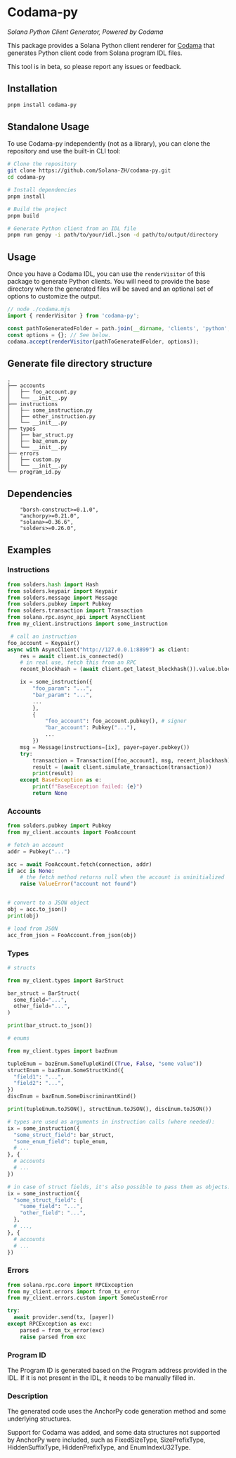 # Codama-py

_Solana Python Client Generator, Powered by Codama_

This package provides a Solana Python client renderer for [Codama](https://github.com/codama-idl/codama)  that generates Python client code from Solana program IDL files.

This tool is in beta, so please report any issues or feedback.

## Installation

```sh
pnpm install codama-py
```

## Standalone Usage

To use Codama-py independently (not as a library), you can clone the repository and use the built-in CLI tool:

```sh
# Clone the repository
git clone https://github.com/Solana-ZH/codama-py.git
cd codama-py

# Install dependencies
pnpm install

# Build the project
pnpm build

# Generate Python client from an IDL file
pnpm run genpy -i path/to/your/idl.json -d path/to/output/directory
```

## Usage

Once you have a Codama IDL, you can use the `renderVisitor` of this package to generate Python clients. You will need to provide the base directory where the generated files will be saved and an optional set of options to customize the output.

```ts
// node ./codama.mjs
import { renderVisitor } from 'codama-py';

const pathToGeneratedFolder = path.join(__dirname, 'clients', 'python', 'src', 'generated');
const options = {}; // See below.
codama.accept(renderVisitor(pathToGeneratedFolder, options));
```

## Generate file directory structure

```
.
├── accounts
│   ├── foo_account.py
│   └── __init__.py
├── instructions
│   ├── some_instruction.py
│   ├── other_instruction.py
│   └── __init__.py
├── types
│   ├── bar_struct.py
│   ├── baz_enum.py
│   └── __init__.py
├── errors
│   ├── custom.py
│   └── __init__.py
└── program_id.py
```

## Dependencies

```
    "borsh-construct>=0.1.0",
    "anchorpy>=0.21.0",
    "solana>=0.36.6",
    "solders>=0.26.0",
```

## Examples

### Instructions

```python
from solders.hash import Hash
from solders.keypair import Keypair
from solders.message import Message
from solders.pubkey import Pubkey
from solders.transaction import Transaction
from solana.rpc.async_api import AsyncClient
from my_client.instructions import some_instruction

 # call an instruction
foo_account = Keypair()
async with AsyncClient("http://127.0.0.1:8899") as client:
    res = await client.is_connected()
    # in real use, fetch this from an RPC
    recent_blockhash = (await client.get_latest_blockhash()).value.blockhash

    ix = some_instruction({
        "foo_param": "...",
        "bar_param": "...",
        ...
        },
        {
            "foo_account": foo_account.pubkey(), # signer
            "bar_account": Pubkey("..."),
            ...
        })
    msg = Message(instructions=[ix], payer=payer.pubkey())
    try:
        transaction = Transaction([foo_account], msg, recent_blockhash)
        result = (await client.simulate_transaction(transaction))
        print(result)
    except BaseException as e:
        print(f"BaseException failed: {e}")
        return None

```

### Accounts

```python
from solders.pubkey import Pubkey
from my_client.accounts import FooAccount

# fetch an account
addr = Pubkey("...")

acc = await FooAccount.fetch(connection, addr)
if acc is None:
    # the fetch method returns null when the account is uninitialized
    raise ValueError("account not found")


# convert to a JSON object
obj = acc.to_json()
print(obj)

# load from JSON
acc_from_json = FooAccount.from_json(obj)
```

### Types

```python
# structs

from my_client.types import BarStruct

bar_struct = BarStruct(
  some_field="...",
  other_field="...",
)

print(bar_struct.to_json())
```

```python
# enums

from my_client.types import bazEnum

tupleEnum = bazEnum.SomeTupleKind((True, False, "some value"))
structEnum = bazEnum.SomeStructKind({
  "field1": "...",
  "field2": "...",
})
discEnum = bazEnum.SomeDiscriminantKind()

print(tupleEnum.toJSON(), structEnum.toJSON(), discEnum.toJSON())
```

```python
# types are used as arguments in instruction calls (where needed):
ix = some_instruction({
  "some_struct_field": bar_struct,
  "some_enum_field": tuple_enum,
  # ...
}, {
  # accounts
  # ...
})

# in case of struct fields, it's also possible to pass them as objects:
ix = some_instruction({
  "some_struct_field": {
    "some_field": "...",
    "other_field": "...",
  },
  # ...,
}, {
  # accounts
  # ...
})
```

### Errors

```python
from solana.rpc.core import RPCException
from my_client.errors import from_tx_error
from my_client.errors.custom import SomeCustomError

try:
  await provider.send(tx, [payer])
except RPCException as exc:
    parsed = from_tx_error(exc)
    raise parsed from exc
```

### Program ID

The Program ID is generated based on the Program address provided in the IDL. If it is not present in the IDL, it needs to be manually filled in.

### Description

The generated code uses the AnchorPy code generation method and some underlying structures.

Support for Codama was added, and some data structures not supported by AnchorPy were included, such as FixedSizeType, SizePrefixType, HiddenSuffixType, HiddenPrefixType, and EnumIndexU32Type.
